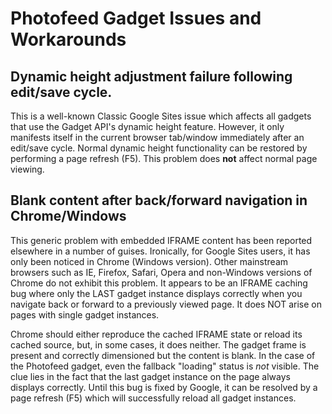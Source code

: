 # Photofeed Gadget Issues and Workarounds


## Dynamic height adjustment failure following edit/save cycle.

This is a well-known Classic Google Sites issue which affects all gadgets that
use the Gadget API's dynamic height feature. However, it only manifests itself
in the current browser tab/window immediately after an edit/save cycle. Normal
dynamic height functionality can be restored by performing a page refresh (F5).
This problem does **not** affect normal page viewing. 


## Blank content after back/forward navigation in Chrome/Windows 

This generic problem with embedded IFRAME content has been reported elsewhere
in a number of guises. Ironically, for Google Sites users, it has only been
noticed in Chrome (Windows version). Other mainstream browsers such as IE,
Firefox, Safari, Opera and non-Windows versions of Chrome do not exhibit this
problem. It appears to be an IFRAME caching bug where only the LAST gadget
instance displays correctly when you navigate back or forward to a previously
viewed page. It does NOT arise on pages with single gadget instances.

Chrome should either reproduce the cached IFRAME state or reload its cached
source, but, in some cases, it does neither. The gadget frame is present and
correctly dimensioned but the content is blank. In the case of the Photofeed
gadget, even the fallback "loading" status is *not* visible. The clue lies in
the fact that the last gadget instance on the page always displays correctly.
Until this bug is fixed by Google, it can be resolved by a page refresh (F5)
which will successfully reload all gadget instances.
